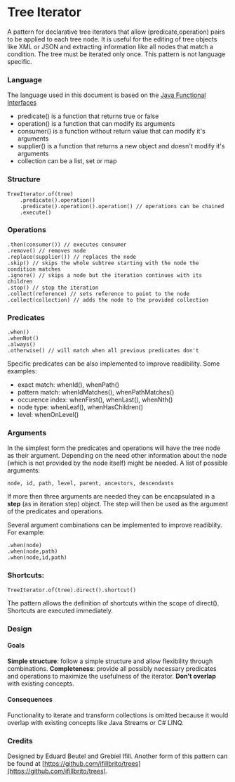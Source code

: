 # Tree Iterator

A pattern for declarative tree iterators that allow (predicate,operation) pairs to be applied to each tree node.
It is useful for the editing of tree objects like XML or JSON and extracting information like all nodes that match a condition.
The tree must be iterated only once. This pattern is not language specific.

### Language

The language used in this document is based on the  [Java Functional Interfaces](https://docs.oracle.com/javase/8/docs/api/java/util/function/package-summary.html)

- predicate() is a function that returns true or false
- operation() is a function that can modify its arguments
- consumer() is a function without return value that can modify it's arguments
- supplier() is a function that returns a new object and doesn't modify it's arguments
- collection can be a list, set or map
    
### Structure

    TreeIterator.of(tree)
        .predicate().operation()
        .predicate().operation().operation() // operations can be chained
        .execute()
       
### Operations

    .then(consumer()) // executes consumer 
    .remove() // removes node 
    .replace(supplier()) // replaces the node
    .skip() // skips the whole subtree starting with the node the condition matches
    .ignore() // skips a node but the iteration continues with its children
    .stop() // stop the iteration
    .collect(reference) // sets reference to point to the node
    .collect(collection) // adds the node to the provided collection

### Predicates

    .when()
    .whenNot()
    .always()
    .otherwise() // will match when all previous predicates don't
    
Specific predicates can be also implemented to improve readibility. Some examples:
   
 - exact match: whenId(), whenPath()
 - pattern match: whenIdMatches(), whenPathMatches() 
 - occurence index: whenFirst(), whenLast(), whenNth()
 - node type: whenLeaf(), whenHasChildren()
 - level: whenOnLevel()
     
### Arguments

In the simplest form the predicates and operations will have the tree node as their argument.
Depending on the need other information about the node (which is not provided by the node itself) might be needed.
A list of possible arguments:

	node, id, path, level, parent, ancestors, descendants

If more then three arguments are needed they can be encapsulated in a **step** (as in iteration step) object.
The step will then be used as the argument of the predicates and operations.

Several argument combinations can be implemented to improve readiblity.
For example: 

	.when(node)
	.when(node,path)
	.when(node,id,path)

### Shortcuts:

	TreeIterator.of(tree).direct().shortcut()
	
The pattern allows the definition of shortcuts within the scope of direct().
Shortcuts are executed immediately.

### Design

#### Goals

**Simple structure**: follow a simple structure and allow flexibility through combinations.
**Completeness**: provide all possibly necessary predicates and operations to maximize the usefulness of the iterator.
**Don't overlap** with existing concepts. 

#### Consequences

Functionality to iterate and transform collections is omitted because it would overlap with existing concepts like Java Streams or C# LINQ.

### Credits
       
Designed by Eduard Beutel and Grebiel Ifill.
Another form of this pattern can be found at [https://github.com/ifillbrito/trees](https://github.com/ifillbrito/trees).




